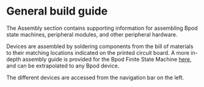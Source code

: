 # General build guide
The Assembly section contains supporting information for assembling Bpod state machines, peripheral modules, and other peripheral hardware.

Devices are assembled by soldering components from the bill of materials to their matching locations indicated  on the printed circuit board. A more in-depth assembly guide is provided for the Bpod Finite State Machine [here](../assembly/state-machine-assembly-0_5.md), and can be extrapolated to any Bpod device.

<!-- todo: improve
 -->

The different devices are accessed from the navigation bar on the left.

